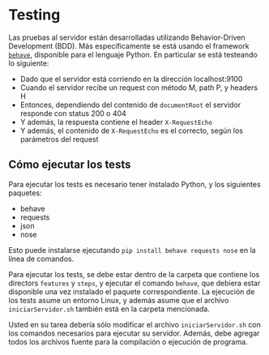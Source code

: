 # Testing

Las pruebas al servidor están desarrolladas utilizando Behavior-Driven Development (BDD). Más específicamente se está usando el framework [`behave`](https://pythonhosted.org/behave/), disponible para el lenguaje Python. En particular se está testeando lo siguiente:

* Dado que el servidor está corriendo en la dirección localhost:9100
* Cuando el servidor recibe un request con método M, path P, y headers H
* Entonces, dependiendo del contenido de `documentRoot` el servidor responde con status 200 o 404
* Y además, la respuesta contiene el header `X-RequestEcho`
* Y además, el contenido de `X-RequestEcho` es el correcto, según los parámetros del request

## Cómo ejecutar los tests

Para ejecutar los tests es necesario tener instalado Python, y los siguientes paquetes:

* behave
* requests
* json
* nose

Esto puede instalarse ejecutando `pip install behave requests nose` en la línea de comandos.

Para ejecutar los tests, se debe estar dentro de la carpeta que contiene los directors `features` y `steps`, y ejecutar el comando `behave`, que debiera estar disponible una vez instalado el paquete correspondiente. La ejecución de los tests asume un entorno Linux, y además asume que el archivo `iniciarServidor.sh` también está en la carpeta mencionada. 

Usted en su tarea debería sólo modificar el archivo `iniciarServidor.sh` con los comandos necesarios para ejecutar su servidor. Además, debe agregar todos los archivos fuente para la compilación o ejecución de programa.

